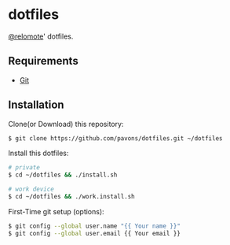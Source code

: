# dotfiles

[@relomote]' dotfiles.

## Requirements

- [Git]

## Installation

Clone(or Download) this repository:

```sh
$ git clone https://github.com/pavons/dotfiles.git ~/dotfiles
```

Install this dotfiles:

```sh
# private
$ cd ~/dotfiles && ./install.sh

# work device
$ cd ~/dotfiles && ./work.install.sh
```

First-Time git setup (options):

```sh
$ git config --global user.name "{{ Your name }}"
$ git config --global user.email {{ Your email }}
```

[@relomote]: https://github.com/relomote
[git]: http://git-scm.com
